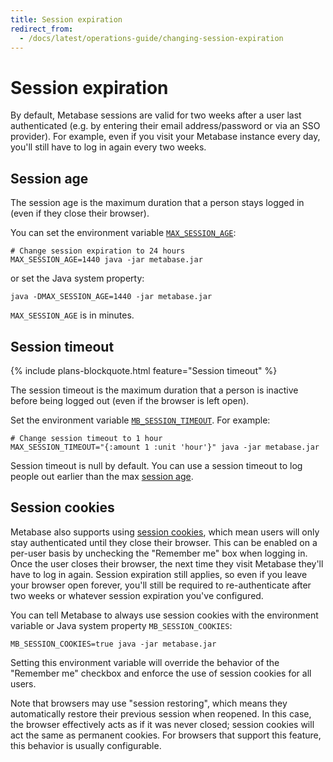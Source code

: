 ```yaml
---
title: Session expiration
redirect_from:
  - /docs/latest/operations-guide/changing-session-expiration
---
```


# Session expiration

By default, Metabase sessions are valid for two weeks after a user last authenticated (e.g. by entering their email address/password or via an SSO provider). For example, even if you visit your Metabase instance every day, you'll still have to log in again every two weeks.

## Session age

The session age is the maximum duration that a person stays logged in (even if they close their browser).

You can set the environment variable [`MAX_SESSION_AGE`](../configuring-metabase/environment-variables.md#max_session_age):

```
# Change session expiration to 24 hours
MAX_SESSION_AGE=1440 java -jar metabase.jar
```

or set the Java system property:

```
java -DMAX_SESSION_AGE=1440 -jar metabase.jar
```

`MAX_SESSION_AGE` is in minutes.

## Session timeout

{% include plans-blockquote.html feature="Session timeout" %}

The session timeout is the maximum duration that a person is inactive before being logged out (even if the browser is left open).

Set the environment variable [`MB_SESSION_TIMEOUT`](../configuring-metabase/environment-variables.md#mb_session_timeout). For example:

```
# Change session timeout to 1 hour
MAX_SESSION_TIMEOUT="{:amount 1 :unit 'hour'}" java -jar metabase.jar
```

Session timeout is null by default. You can use a session timeout to log people out earlier than the max [session age](#session-age).

## Session cookies

Metabase also supports using [session cookies](https://developer.mozilla.org/en-US/docs/Web/HTTP/Cookies#Session_cookies), which mean users will only stay authenticated until they close their browser. This can be enabled on a per-user basis by unchecking the "Remember me" box when logging in. Once the user closes their browser, the next time they visit Metabase they'll have to log in again. Session expiration still applies, so even if you leave your browser open forever, you'll still be required to re-authenticate after two weeks or whatever session expiration you've configured.

You can tell Metabase to always use session cookies with the environment variable or Java system property `MB_SESSION_COOKIES`:

```
MB_SESSION_COOKIES=true java -jar metabase.jar
```

Setting this environment variable will override the behavior of the "Remember me" checkbox and enforce the use of session cookies for all users.

Note that browsers may use "session restoring", which means they automatically restore their previous session when reopened. In this case, the browser effectively acts as if it was never closed; session cookies will act the same as permanent cookies. For browsers that support this feature, this behavior is usually configurable.
